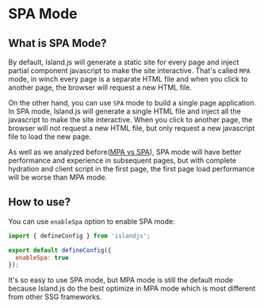 # SPA Mode

## What is SPA Mode?

By default, Island.js will generate a static site for every page and inject partial component javascript to make the site interactive. That's called `MPA` mode, in winch every page is a separate HTML file and when you click to another page, the browser will request a new HTML file.

On the other hand, you can use `SPA` mode to build a single page application. In SPA mode, Island.js will generate a single HTML file and inject all the javascript to make the site interactive. When you click to another page, the browser will not request a new HTML file, but only request a new javascript file to load the new page.

As well as we analyzed before([MPA vs SPA](./spa-vs-mpa)), SPA mode will have better performance and experience in subsequent pages, but with complete hydration and client script in the first page, the first page load performance will be worse than MPA mode.

## How to use?

You can use `enableSpa` option to enable SPA mode:

```js
import { defineConfig } from 'islandjs';

export default defineConfig({
  enableSpa: true
});
```

It's so easy to use SPA mode, but MPA mode is still the default mode because Island.js do the best optimize in MPA mode which is most different from other SSG frameworks.
